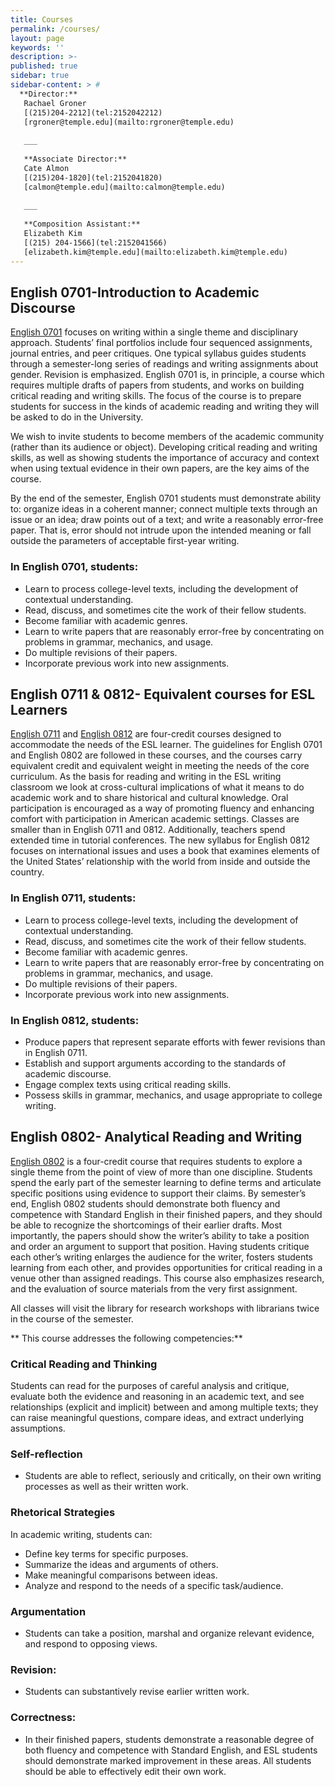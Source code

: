 ```yaml
---
title: Courses
permalink: /courses/
layout: page
keywords: ''
description: >- 
published: true
sidebar: true
sidebar-content: > #
  **Director:**  
   Rachael Groner     
   [(215)204-2212](tel:2152042212)    
   [rgroner@temple.edu](mailto:rgroner@temple.edu)    
   
   ___
   
   **Associate Director:**  
   Cate Almon   
   [(215)204-1820](tel:2152041820)
   [calmon@temple.edu](mailto:calmon@temple.edu)  
   
   ___
   
   **Composition Assistant:**  
   Elizabeth Kim    
   [(215) 204-1566](tel:2152041566)  
   [elizabeth.kim@temple.edu](mailto:elizabeth.kim@temple.edu)  
---
```

## English 0701-Introduction to Academic Discourse

[English 0701](http://bulletin.temple.edu/courses/eng/) focuses on writing within a single theme and disciplinary approach. Students’ final portfolios include four sequenced assignments, journal entries, and peer critiques. One typical syllabus guides students through a semester-long series of readings and writing assignments about gender. Revision is emphasized. English 0701 is, in principle, a course which requires multiple drafts of papers from students, and works on building critical reading and writing skills. The focus of the course is to prepare students for success in the kinds of academic reading and writing they will be asked to do in the University.

We wish to invite students to become members of the academic community (rather than its audience or object).  Developing critical reading and writing skills, as well as showing students the importance of accuracy and context when using textual evidence in their own papers, are the key aims of the course.

By the end of the semester, English 0701 students must demonstrate ability to: organize ideas in a coherent manner; connect multiple texts through an issue or an idea; draw points out of a text; and write a reasonably error-free paper. That is, error should not intrude upon the intended meaning or fall outside the parameters of acceptable first-year writing.

### In English 0701, students:

- Learn to process college-level texts, including the development of contextual understanding.
- Read, discuss, and sometimes cite the work of their fellow students.
- Become familiar with academic genres.
- Learn to write papers that are reasonably error-free by concentrating on problems in grammar, mechanics, and usage.
- Do multiple revisions of their papers.
- Incorporate previous work into new assignments.

## English 0711 & 0812- Equivalent courses for ESL Learners

[English 0711](http://bulletin.temple.edu/courses/eng/) and [English 0812](http://bulletin.temple.edu/courses/eng/) are four-credit courses designed to accommodate the needs of the ESL learner. The guidelines for English 0701 and English 0802 are followed in these courses, and the courses carry equivalent credit and equivalent weight in meeting the needs of the core curriculum. As the basis for reading and writing in the ESL writing classroom we look at cross-cultural implications of what it means to do academic work and to share historical and cultural knowledge. Oral participation is encouraged as a way of promoting fluency and enhancing comfort with participation in American academic settings. Classes are smaller than in English 0711 and 0812. Additionally, teachers spend extended time in tutorial conferences. The new syllabus for English 0812 focuses on international issues and uses a book that examines elements of the United States’ relationship with the world from inside and outside the country.

### In English 0711, students:

- Learn to process college-level texts, including the development of contextual understanding.
- Read, discuss, and sometimes cite the work of their fellow students.
- Become familiar with academic genres.
- Learn to write papers that are reasonably error-free by concentrating on problems in grammar, mechanics, and usage.
- Do multiple revisions of their papers.
- Incorporate previous work into new assignments.

### In English 0812, students:  

- Produce papers that represent separate efforts with fewer revisions than in English 0711.
- Establish and support arguments according to the standards of academic discourse.
- Engage complex texts using critical reading skills.
- Possess skills in grammar, mechanics, and usage appropriate to college writing.

## English 0802- Analytical Reading and Writing

[English 0802](http://bulletin.temple.edu/courses/eng/) is a four-credit course that requires students to explore a single theme from the point of view of more than one discipline. Students spend the early part of the semester learning to define terms and articulate specific positions using evidence to support their claims. By semester’s end, English 0802 students should demonstrate both fluency and competence with Standard English in their finished papers, and they should be able to recognize the shortcomings of their earlier drafts. Most importantly, the papers should show the writer’s ability to take a position and order an argument to support that position. Having students critique each other’s writing enlarges the audience for the writer, fosters students learning from each other, and provides opportunities for critical reading in a venue other than assigned readings. This course also emphasizes research, and the evaluation of source materials from the very first assignment.

All classes will visit the library for research workshops with librarians twice in the course of the semester.

** This course addresses the following competencies:**
### Critical Reading and Thinking

Students can read for the purposes of careful analysis and critique, evaluate both the evidence and reasoning in an academic text, and see relationships (explicit and implicit) between and among multiple texts; they can raise meaningful questions, compare ideas, and extract underlying assumptions.

### Self-reflection
- Students are able to reflect, seriously and critically, on their own writing processes as well as their written work.

### Rhetorical Strategies

In academic writing, students can:
- Define key terms for specific purposes.
- Summarize the ideas and arguments of others.
- Make meaningful comparisons between ideas.
- Analyze and respond to the needs of a specific task/audience.

### Argumentation
- Students can take a position, marshal and organize relevant evidence, and respond to opposing views.

### Revision:
- Students can substantively revise earlier written work.

### Correctness:
- In their finished papers, students demonstrate a reasonable degree of both fluency and competence with Standard English, and ESL students should demonstrate marked improvement in these areas. All students should be able to effectively edit their own work.
